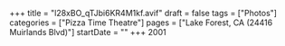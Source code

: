 +++
title = "l28xBO_qTJbi6KR4M1kf.avif"
draft = false
tags = ["Photos"]
categories = ["Pizza Time Theatre"]
pages = ["Lake Forest, CA (24416 Muirlands Blvd)"]
startDate = ""
+++
2001
